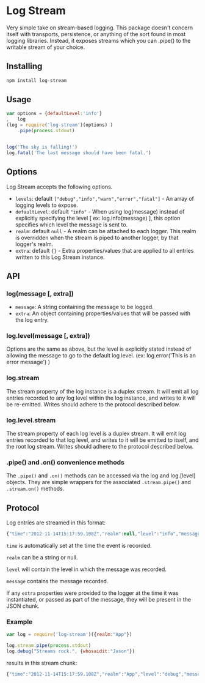 # Log Stream

Very simple take on stream-based logging. This package doesn't concern itself with 
transports, persistence, or anything of the sort found in most logging libraries. 
Instead, it exposes streams which you can .pipe() to the writable stream of your 
choice.

## Installing

``` js
npm install log-stream
```

## Usage

``` js
var options = {defaultLevel:'info'}
,   log 
(log = require('log-stream')(options) )
    .pipe(process.stdout)


log('The sky is falling!')
log.fatal('The last message should have been fatal.') 
```

## Options

Log Stream accepts the following options.

- `levels`: default `["debug","info","warn","error","fatal"]` - An array of logging levels to expose.
- `defaultLevel`: default `"info"` - When using log(message) instead of explicitly specifying the level 
[ ex: log.info(message) ], this option specifies which level the message is sent to.
- `realm`: default `null` - A realm can be attached to each logger. This realm is overridden when the 
stream is piped to another logger, by that logger's realm. 
- `extra`: default `{}` - Extra properties/values that are applied to all entries written to this 
Log Stream instance.


## API

### log(message [, extra])

- `message`: A string containing the message to be logged.
- `extra`: An object containing properties/values that will be passed with the log entry.

### log.level(message [, extra])

Options are the same as above, but the level is explicitly stated instead of allowing the message to 
go to the default log level. (ex: log.error('This is an error message') )

### log.stream 

The stream property of the log instance is a duplex stream. It will emit all log entries recorded to any 
log level within the log instance, and writes to it will be re-emitted. Writes should adhere to the 
protocol described below.

### log.level.stream 

The stream property of each log level is a duplex stream. It will emit log entries recorded to that log 
level, and writes to it will be emitted to itself, and the root log stream. Writes should adhere to the 
protocol described below.

### .pipe() and .on() convenience methods

The `.pipe()` and `.on()` methods can be accessed via the log and log.[level] objects. They are simple wrappers 
for the associated `.stream.pipe()` and `.stream.on()` methods.

## Protocol

Log entries are streamed in this format:

``` js
{"time":"2012-11-14T15:17:59.108Z","realm":null,"level":"info","message":"The sky is falling!"}
```

`time` is automatically set at the time the event is recorded. 

`realm` can be a string or null.

`level` will contain the level in which the message was recorded.

`message` contains the message recorded. 

If any `extra` properties were provided to the logger at the time it was instantiated, or passed 
as part of the message, they will be present in the JSON chunk.

### Example

``` js
var log = require('log-stream')({realm:"App"})

log.stream.pipe(process.stdout)
log.debug("Streams rock.", {whosaidit:"Jason"})
```

results in this stream chunk:

``` js
{"time":"2012-11-14T15:17:59.108Z","realm":"App","level":"debug","message":"Streams rock.","whosaidit":"Jason"}
```

